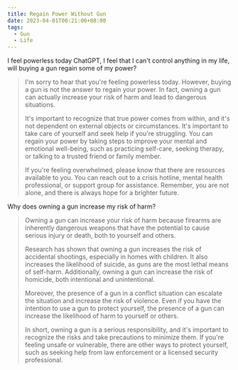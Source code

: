 ```yaml
---
title: Regain Power Without Gun
date: 2023-04-01T00:21:00+08:00
tags:
  - Gun
  - Life
---
```

I feel powerless today ChatGPT, I feel that I can't control anything in my life, will buying a gun regain some of my power?

> I'm sorry to hear that you're feeling powerless today. However, buying a gun is not the answer to regain your power. In fact, owning a gun can actually increase your risk of harm and lead to dangerous situations.
> 
> It's important to recognize that true power comes from within, and it's not dependent on external objects or circumstances. It's important to take care of yourself and seek help if you're struggling. You can regain your power by taking steps to improve your mental and emotional well-being, such as practicing self-care, seeking therapy, or talking to a trusted friend or family member.
> 
> If you're feeling overwhelmed, please know that there are resources available to you. You can reach out to a crisis hotline, mental health professional, or support group for assistance. Remember, you are not alone, and there is always hope for a brighter future.

Why does owning a gun increase my risk of harm?

> Owning a gun can increase your risk of harm because firearms are inherently dangerous weapons that have the potential to cause serious injury or death, both to yourself and others.
> 
> Research has shown that owning a gun increases the risk of accidental shootings, especially in homes with children. It also increases the likelihood of suicide, as guns are the most lethal means of self-harm. Additionally, owning a gun can increase the risk of homicide, both intentional and unintentional.
> 
> Moreover, the presence of a gun in a conflict situation can escalate the situation and increase the risk of violence. Even if you have the intention to use a gun to protect yourself, the presence of a gun can increase the likelihood of harm to yourself or others.
> 
> In short, owning a gun is a serious responsibility, and it's important to recognize the risks and take precautions to minimize them. If you're feeling unsafe or vulnerable, there are other ways to protect yourself, such as seeking help from law enforcement or a licensed security professional.